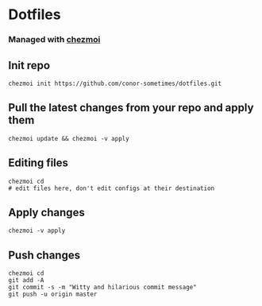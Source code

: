 # Dotfiles

### Managed with [chezmoi](https://github.com/twpayne/chezmoi)

## Init repo
```
chezmoi init https://github.com/conor-sometimes/dotfiles.git
```

## Pull the latest changes from your repo and apply them
```
chezmoi update && chezmoi -v apply
```

## Editing files
```
chezmoi cd
# edit files here, don't edit configs at their destination
```

## Apply changes
```
chezmoi -v apply
```

## Push changes
```
chezmoi cd
git add -A
git commit -s -m "Witty and hilarious commit message"
git push -u origin master
```
